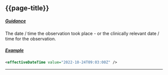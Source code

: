 ## {{page-title}}

<h5><ins>Guidance</ins></h5>

The date / time the observation took place - or the clinically relevant date / time for the observation.

<h5><ins>Example</ins></h5>

```xml
<effectiveDateTime value="2022-10-24T09:03:00Z" />
```

---
